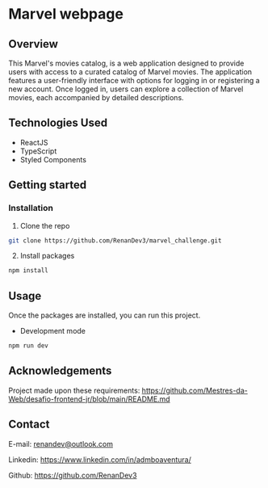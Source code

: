 # Marvel webpage

## Overview
This Marvel's movies catalog, is a web application designed to provide users with access to a curated catalog of Marvel movies. The application features a user-friendly interface with options for logging in or registering a new account. Once logged in, users can explore a collection of Marvel movies, each accompanied by detailed descriptions.

## Technologies Used
- ReactJS
- TypeScript
- Styled Components

## Getting started

### Installation
1. Clone the repo
```bash
git clone https://github.com/RenanDev3/marvel_challenge.git
```

2. Install packages
```bash
npm install
```

## Usage
Once the packages are installed, you can run this project.
- Development mode
```bash
npm run dev
```

## Acknowledgements
Project made upon these requirements: https://github.com/Mestres-da-Web/desafio-frontend-jr/blob/main/README.md

## Contact
E-mail: renandev@outlook.com

Linkedin: https://www.linkedin.com/in/admboaventura/

Github: https://github.com/RenanDev3